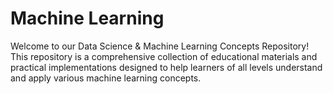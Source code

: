 # Machine Learning
Welcome to our Data Science & Machine Learning Concepts Repository! This repository is a comprehensive collection of educational materials and practical implementations designed to help learners of all levels understand and apply various machine learning concepts.
